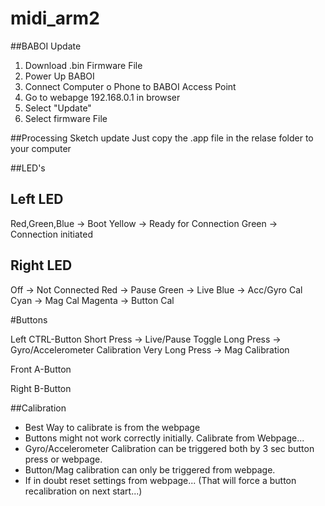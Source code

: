 # midi_arm2

##BABOI Update
1) Download .bin Firmware File
1) Power Up BABOI
2) Connect Computer o Phone to BABOI Access Point
3) Go to webapge 192.168.0.1 in browser
4) Select "Update"
5) Select firmware File

##Processing Sketch update
Just copy the .app file in the relase folder to your computer 

##LED's

Left LED
--------
Red,Green,Blue -> Boot
Yellow -> Ready for Connection
Green -> Connection initiated

Right LED
---------
Off -> Not Connected
Red -> Pause
Green -> Live
Blue -> Acc/Gyro Cal
Cyan -> Mag Cal
Magenta -> Button Cal

#Buttons

Left
CTRL-Button
Short Press -> Live/Pause Toggle
Long Press -> Gyro/Accelerometer Calibration
Very Long Press -> Mag Calibration

Front
A-Button

Right
B-Button

##Calibration
- Best Way to calibrate is from the webpage
- Buttons might not work correctly initially. Calibrate from Webpage...
- Gyro/Accelerometer Calibration can be triggered both by 3 sec button press or webpage.
- Button/Mag calibration can only be triggered from webpage.
- If in doubt reset settings from webpage... (That will force a button recalibration on next start...)

 
